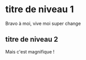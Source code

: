 # titre de niveau 1


Bravo à moi, vive moi super change


## titre de niveau 2


Mais c'est magnifique !